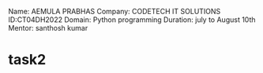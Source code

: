 Name: AEMULA PRABHAS
Company: CODETECH IT SOLUTIONS
ID:CT04DH2022
Domain: Python programming
Duration: july to August 10th
Mentor: santhosh kumar
# task2
